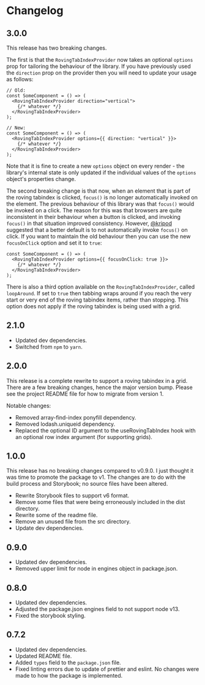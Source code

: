 # Changelog

## 3.0.0

This release has two breaking changes.

The first is that the `RovingTabIndexProvider` now takes an optional `options` prop for tailoring the behaviour of the library. If you have previously used the `direction` prop on the provider then you will need to update your usage as follows:

```tsx
// Old:
const SomeComponent = () => (
  <RovingTabIndexProvider direction="vertical">
    {/* whatever */}
  </RovingTabIndexProvider>
);

// New:
const SomeComponent = () => (
  <RovingTabIndexProvider options={{ direction: "vertical" }}>
    {/* whatever */}
  </RovingTabIndexProvider>
);
```

Note that it is fine to create a new `options` object on every render - the library's internal state is only updated if the individual values of the `options` object's properties change.

The second breaking change is that now, when an element that is part of the roving tabindex is clicked, `focus()` is no longer automatically invoked on the element. The previous behaviour of this library was that `focus()` would be invoked on a click. The reason for this was that browsers are quite inconsistent in their behaviour when a button is clicked, and invoking `focus()` in that situation improved consistency. However, [@kripod](https://github.com/kripod) suggested that a better default is to not automatically invoke `focus()` on click. If you want to maintain the old behaviour then you can use the new `focusOnClick` option and set it to `true`:

```tsx
const SomeComponent = () => (
  <RovingTabIndexProvider options={{ focusOnClick: true }}>
    {/* whatever */}
  </RovingTabIndexProvider>
);
```

There is also a third option available on the `RovingTabIndexProvider`, called `loopAround`. If set to `true` then tabbing wraps around if you reach the very start or very end of the roving tabindex items, rather than stopping. This option does not apply if the roving tabindex is being used with a grid.

## 2.1.0

- Updated dev dependencies.
- Switched from `npm` to `yarn`.

## 2.0.0

This release is a complete rewrite to support a roving tabindex in a grid. There are a few breaking changes, hence the major version bump. Please see the project README file for how to migrate from version 1.

Notable changes:

- Removed array-find-index ponyfill dependency.
- Removed lodash.uniqueid dependency.
- Replaced the optional ID argument to the useRovingTabIndex hook with an optional row index argument (for supporting grids).

## 1.0.0

This release has no breaking changes compared to v0.9.0. I just thought it was time to promote the package to v1. The changes are to do with the build process and Storybook; no source files have been altered.

- Rewrite Storybook files to support v6 format.
- Remove some files that were being erroneously included in the dist directory.
- Rewrite some of the readme file.
- Remove an unused file from the src directory.
- Update dev dependencies.

## 0.9.0

- Updated dev dependencies.
- Removed upper limit for node in engines object in package.json.

## 0.8.0

- Updated dev dependencies.
- Adjusted the package.json engines field to not support node v13.
- Fixed the storybook styling.

## 0.7.2

- Updated dev dependencies.
- Updated README file.
- Added `types` field to the `package.json` file.
- Fixed linting errors due to update of prettier and eslint. No changes were made to how the package is implemented.
